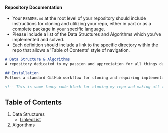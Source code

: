 #### Repository Documentation
- Your `README.md` at the root level of your repository should include instructions for cloning and utilizing your repo, either in part or as a complete package in your specific language.
- Please include a list of the Data Structures and Algorithms which you've implemented and solved.
- Each definition should include a link to the specific directory within the repo that allows a 'Table of Contents' style of navigation.
```md
# Data Structure & Algorithms
A repository dedicated to my passion and appreciation for all things data structures and algorithms!

## Installation
Follows a standard GitHub workflow for cloning and requiring implementations using my favorite language of choice, wat.

<!-- This is some fancy code block for cloning my repo and making all the installs happen -->
```
## Table of Contents
1. Data Structures
    - [LinkedList](./data_structures/linked_list)
2. Algorithms
    <!-- - [ArrayBinarySearch](./challenges/fizzbuzz) -->

